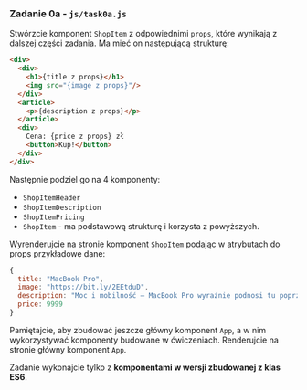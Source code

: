 ### Zadanie 0a - `js/task0a.js`
Stwórzcie komponent `ShopItem` z odpowiednimi `props`, które wynikają z dalszej części zadania. Ma mieć on następującą strukturę:

```html
<div>
  <div>
    <h1>{title z props}</h1>
    <img src="{image z props}"/>
  </div>
  <article>
    <p>{description z props}</p>
  </article>
  <div>
    Cena: {price z props} zł
    <button>Kup!</button>
  </div>
</div>
```

Następnie podziel go na 4 komponenty:

- `ShopItemHeader`
- `ShopItemDescription`
- `ShopItemPricing`
- `ShopItem` - ma podstawową strukturę i korzysta z powyższych.

Wyrenderujcie na stronie komponent `ShopItem` podając w atrybutach do props przykładowe dane:

```js
{
  title: "MacBook Pro", 
  image: "https://bit.ly/2EEtduD",
  description: "Moc i mobilność – MacBook Pro wyraźnie podnosi tu poprzeczkę. Teraz możesz jeszcze szybciej realizować swoje pomysły. Pomogą Ci w tym wydajne procesory i układy pamięci, zaawansowana grafika, błyskawicznie działająca pamięć masowa i inne doskonałe rozwiązania.",
  price: 9999
}
```

Pamiętajcie, aby zbudować jeszcze główny komponent `App`, a w nim wykorzystywać komponenty budowane w ćwiczeniach. Renderujcie na stronie główny komponent `App`.

Zadanie wykonajcie tylko z **komponentami w wersji zbudowanej z klas ES6**.